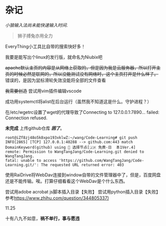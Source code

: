 # 杂记

*小狼输入法尚未能快速输入时间*.

> 狮子搏兔亦用全力

EveryThing小工具比自带的搜索快好多！

我要是能写出个linux的发行版，就命名为Niubix吧

~~apache默认主页的内容是从网络上获取的，但是因为我是云服务器，所以打开主页的时候必然是联网的，所以没能测试没有网络时，这个主页打开是什么样子。~~
错误的，是因为鼠标滑轮失效没能将全部的文件查看

~~我需要创造~~
尝试用vim插件编辑vscode

成功用systemctl将alist在后台运行（虽然我不知道这是什么。守护进程？）

在/etc/wgetrc设置了wget的代理导致了Connecting to 127.0.0.1:7890... failed: Connection refused.

**未完成** 上传github仓库 ***困了***。

```shell
root@iZf8zj48o5k8xpo193xklwZ:~/wang/Code-Learning# git push
INFO[2865] [TCP] 127.0.0.1:40288 --> github.com:443 match DomainKeyword(github) using 🔰 选择节点[🇯🇵 免费-日  本1Ver.4]
remote: Permission to WangTangJang/Code-Learning.git denied to WangTangJang.
fatal: unable to access 'https://github.com/WangTangJang/Code-Learning.git/': The requested URL returned error: 403
```

使用RaiDrive将WebDav连接到window自带的文件管理器中了，但是，百度网盘还是不能传输。唉。打算仔细看看这个WebDav是个什么东西。

尝试用adobe acrobat js脚本插入目录【失败】
尝试用python插入目录【失败】参考<https://www.zhihu.com/question/344805337)>

11.25

十有八九不如意，**祸不单行，事与愿违**
